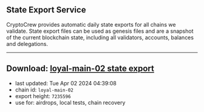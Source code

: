 ## State Export Service
CryptoCrew provides automatic daily state exports for all chains we validate. State export files can be used as genesis files and are a snapshot of the current blockchain state, including all validators, accounts, balances and delegations.

---
**Download: [loyal-main-02 state export](https://dl-eu2.ccvalidators.com/SERVICE/loyal/loyal-main-02_export_7235596.json)**
---

- last updated: Tue Apr 02 2024 04:39:08
- chain id: `loyal-main-02`
- export height: `7235596`
- use for: airdrops, local tests, chain recovery
